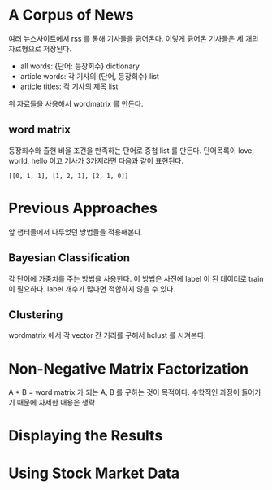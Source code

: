 # A Corpus of News
여러 뉴스사이트에서 rss 를 통해 기사들을 긁어온다. 이렇게 긁어온 기사들은 세 개의 자료형으로 저장된다.
* all words: {단어: 등장회수} dictionary 
* article words: 각 기사의 {단어, 등장회수} list 
* article titles: 각 기사의 제목 list  

위 자료들을 사용해서 wordmatrix 를 만든다.  
## word matrix 
등장회수와 출현 비율 조건을 만족하는 단어로 중첩 list 를 만든다. 단어목록이 love, world, hello 이고 기사가 3가지라면 다음과 같이 표현된다. 
```
[[0, 1, 1], [1, 2, 1], [2, 1, 0]]
```
# Previous Approaches
앞 챕터들에서 다루었던 방법들을 적용해본다. 
## Bayesian Classification
각 단어에 가중치를 주는 방법을 사용한다. 이 방법은 사전에 label 이 된 데이터로 train 이 필요하다. label 개수가 많다면 적합하지 않을 수 있다. 
## Clustering 
wordmatrix 에서 각 vector 간 거리를 구해서 hclust 를 시켜본다. 

# Non-Negative Matrix Factorization 
A * B = word matrix 가 되는 A, B 를 구하는 것이 목적이다. 수학적인 과정이 들어가기 때문에 자세한 내용은 생략 
# Displaying the Results
# Using Stock Market Data
